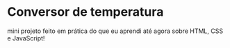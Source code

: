 # Conversor de temperatura

mini projeto feito em prática do que eu aprendi até agora sobre HTML, CSS e JavaScript!